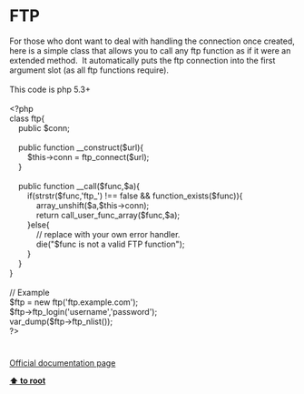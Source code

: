 # FTP




<div class="phpcode"><span class="html">
For those who dont want to deal with handling the connection once created, here is a simple class that allows you to call any ftp function as if it were an extended method.&#xA0; It automatically puts the ftp connection into the first argument slot (as all ftp functions require).
<br>
<br>This code is php 5.3+
<br>
<br><span class="default">&lt;?php
<br></span><span class="keyword">class </span><span class="default">ftp</span><span class="keyword">{
<br>&#xA0; &#xA0; public </span><span class="default">$conn</span><span class="keyword">;
<br>
<br>&#xA0; &#xA0; public function </span><span class="default">__construct</span><span class="keyword">(</span><span class="default">$url</span><span class="keyword">){
<br>&#xA0; &#xA0; &#xA0; &#xA0; </span><span class="default">$this</span><span class="keyword">-&gt;</span><span class="default">conn </span><span class="keyword">= </span><span class="default">ftp_connect</span><span class="keyword">(</span><span class="default">$url</span><span class="keyword">);
<br>&#xA0; &#xA0; }
<br>&#xA0; &#xA0; 
<br>&#xA0; &#xA0; public function </span><span class="default">__call</span><span class="keyword">(</span><span class="default">$func</span><span class="keyword">,</span><span class="default">$a</span><span class="keyword">){
<br>&#xA0; &#xA0; &#xA0; &#xA0; if(</span><span class="default">strstr</span><span class="keyword">(</span><span class="default">$func</span><span class="keyword">,</span><span class="string">&apos;ftp_&apos;</span><span class="keyword">) !== </span><span class="default">false </span><span class="keyword">&amp;&amp; </span><span class="default">function_exists</span><span class="keyword">(</span><span class="default">$func</span><span class="keyword">)){
<br>&#xA0; &#xA0; &#xA0; &#xA0; &#xA0; &#xA0; </span><span class="default">array_unshift</span><span class="keyword">(</span><span class="default">$a</span><span class="keyword">,</span><span class="default">$this</span><span class="keyword">-&gt;</span><span class="default">conn</span><span class="keyword">);
<br>&#xA0; &#xA0; &#xA0; &#xA0; &#xA0; &#xA0; return </span><span class="default">call_user_func_array</span><span class="keyword">(</span><span class="default">$func</span><span class="keyword">,</span><span class="default">$a</span><span class="keyword">);
<br>&#xA0; &#xA0; &#xA0; &#xA0; }else{
<br>&#xA0; &#xA0; &#xA0; &#xA0; &#xA0; &#xA0; </span><span class="comment">// replace with your own error handler.
<br>&#xA0; &#xA0; &#xA0; &#xA0; &#xA0; &#xA0; </span><span class="keyword">die(</span><span class="string">&quot;</span><span class="default">$func</span><span class="string"> is not a valid FTP function&quot;</span><span class="keyword">);
<br>&#xA0; &#xA0; &#xA0; &#xA0; }
<br>&#xA0; &#xA0; }
<br>}
<br>
<br></span><span class="comment">// Example
<br></span><span class="default">$ftp </span><span class="keyword">= new </span><span class="default">ftp</span><span class="keyword">(</span><span class="string">&apos;ftp.example.com&apos;</span><span class="keyword">);
<br></span><span class="default">$ftp</span><span class="keyword">-&gt;</span><span class="default">ftp_login</span><span class="keyword">(</span><span class="string">&apos;username&apos;</span><span class="keyword">,</span><span class="string">&apos;password&apos;</span><span class="keyword">);
<br></span><span class="default">var_dump</span><span class="keyword">(</span><span class="default">$ftp</span><span class="keyword">-&gt;</span><span class="default">ftp_nlist</span><span class="keyword">());
<br></span><span class="default">?&gt;</span>
</span>
</div>
  

#

[Official documentation page](https://www.php.net/manual/en/book.ftp.php)

**[⬆ to root](/)**